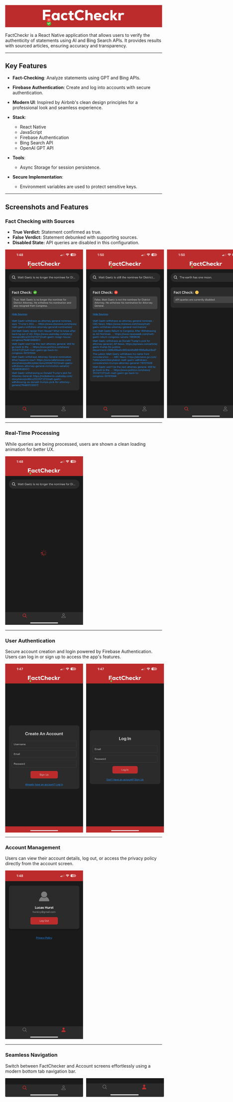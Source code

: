 <img src="./assets/showcase/banner.png" alt="FactChecker Banner" style="width: 100%; max-height: 200px; object-fit: cover;">

FactCheckr is a React Native application that allows users to verify the authenticity of statements using AI and Bing Search APIs. It provides results with sourced articles, ensuring accuracy and transparency.

---

## Key Features
- **Fact-Checking**: Analyze statements using GPT and Bing APIs.
- **Firebase Authentication**: Create and log into accounts with secure authentication.
- **Modern UI**: Inspired by Airbnb's clean design principles for a professional look and seamless experience.

- **Stack**:
  - React Native
  - JavaScript
  - Firebase Authentication
  - Bing Search API
  - OpenAI GPT API
- **Tools**:
  - Async Storage for session persistence.
- **Secure Implementation**:
  - Environment variables are used to protect sensitive keys.

---

## Screenshots and Features

### Fact Checking with Sources
- **True Verdict:** Statement confirmed as true.
- **False Verdict:** Statement debunked with supporting sources.
- **Disabled State:** API queries are disabled in this configuration.

<div style="display: flex; gap: 10px;">
  <img src="./assets/showcase/true-fact-check.PNG" alt="True Fact Check" width="250"/>
  <img src="./assets/showcase/false-fact-check.PNG" alt="False Fact Check" width="250"/>
  <img src="./assets/showcase/disabled.PNG" alt="Disabled Fact Check" width="250"/>
</div>

---

### Real-Time Processing
While queries are being processed, users are shown a clean loading animation for better UX.

<img src="./assets/showcase/factchecking.PNG" alt="Loading Animation" width="250"/>

---

### User Authentication
Secure account creation and login powered by Firebase Authentication. Users can log in or sign up to access the app's features.

<div style="display: flex; gap: 10px;">
  <img src="./assets/showcase/sign-up.PNG" alt="Sign Up Screen" width="250"/>
  <img src="./assets/showcase/log-in.PNG" alt="Log In Screen" width="250"/>
</div>

---

### Account Management
Users can view their account details, log out, or access the privacy policy directly from the account screen.

<img src="./assets/showcase/account.PNG" alt="Account Screen" width="250"/>

---

### Seamless Navigation
Switch between FactChecker and Account screens effortlessly using a modern bottom tab navigation bar.

<div style="display: flex; gap: 10px;">
  <img src="./assets/showcase/nav1.jpg" alt="Navigation Tab 1" width="250"/>
  <img src="./assets/showcase/nav2.jpg" alt="Navigation Tab 2" width="250"/>
</div>